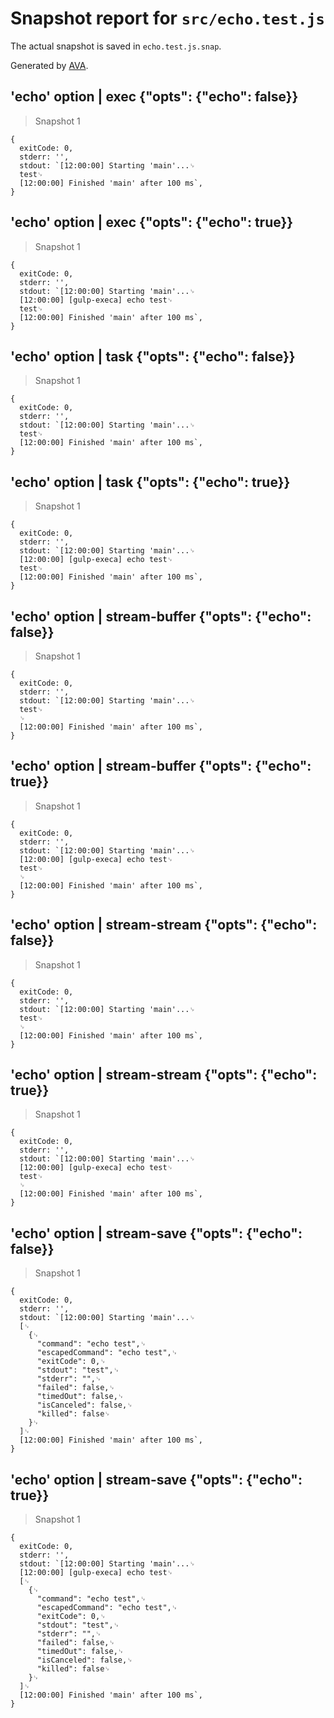 # Snapshot report for `src/echo.test.js`

The actual snapshot is saved in `echo.test.js.snap`.

Generated by [AVA](https://avajs.dev).

## 'echo' option | exec {"opts": {"echo": false}}

> Snapshot 1

    {
      exitCode: 0,
      stderr: '',
      stdout: `[12:00:00] Starting 'main'...␊
      test␊
      [12:00:00] Finished 'main' after 100 ms`,
    }

## 'echo' option | exec {"opts": {"echo": true}}

> Snapshot 1

    {
      exitCode: 0,
      stderr: '',
      stdout: `[12:00:00] Starting 'main'...␊
      [12:00:00] [gulp-execa] echo test␊
      test␊
      [12:00:00] Finished 'main' after 100 ms`,
    }

## 'echo' option | task {"opts": {"echo": false}}

> Snapshot 1

    {
      exitCode: 0,
      stderr: '',
      stdout: `[12:00:00] Starting 'main'...␊
      test␊
      [12:00:00] Finished 'main' after 100 ms`,
    }

## 'echo' option | task {"opts": {"echo": true}}

> Snapshot 1

    {
      exitCode: 0,
      stderr: '',
      stdout: `[12:00:00] Starting 'main'...␊
      [12:00:00] [gulp-execa] echo test␊
      test␊
      [12:00:00] Finished 'main' after 100 ms`,
    }

## 'echo' option | stream-buffer {"opts": {"echo": false}}

> Snapshot 1

    {
      exitCode: 0,
      stderr: '',
      stdout: `[12:00:00] Starting 'main'...␊
      test␊
      ␊
      [12:00:00] Finished 'main' after 100 ms`,
    }

## 'echo' option | stream-buffer {"opts": {"echo": true}}

> Snapshot 1

    {
      exitCode: 0,
      stderr: '',
      stdout: `[12:00:00] Starting 'main'...␊
      [12:00:00] [gulp-execa] echo test␊
      test␊
      ␊
      [12:00:00] Finished 'main' after 100 ms`,
    }

## 'echo' option | stream-stream {"opts": {"echo": false}}

> Snapshot 1

    {
      exitCode: 0,
      stderr: '',
      stdout: `[12:00:00] Starting 'main'...␊
      test␊
      ␊
      [12:00:00] Finished 'main' after 100 ms`,
    }

## 'echo' option | stream-stream {"opts": {"echo": true}}

> Snapshot 1

    {
      exitCode: 0,
      stderr: '',
      stdout: `[12:00:00] Starting 'main'...␊
      [12:00:00] [gulp-execa] echo test␊
      test␊
      ␊
      [12:00:00] Finished 'main' after 100 ms`,
    }

## 'echo' option | stream-save {"opts": {"echo": false}}

> Snapshot 1

    {
      exitCode: 0,
      stderr: '',
      stdout: `[12:00:00] Starting 'main'...␊
      [␊
        {␊
          "command": "echo test",␊
          "escapedCommand": "echo test",␊
          "exitCode": 0,␊
          "stdout": "test",␊
          "stderr": "",␊
          "failed": false,␊
          "timedOut": false,␊
          "isCanceled": false,␊
          "killed": false␊
        }␊
      ]␊
      [12:00:00] Finished 'main' after 100 ms`,
    }

## 'echo' option | stream-save {"opts": {"echo": true}}

> Snapshot 1

    {
      exitCode: 0,
      stderr: '',
      stdout: `[12:00:00] Starting 'main'...␊
      [12:00:00] [gulp-execa] echo test␊
      [␊
        {␊
          "command": "echo test",␊
          "escapedCommand": "echo test",␊
          "exitCode": 0,␊
          "stdout": "test",␊
          "stderr": "",␊
          "failed": false,␊
          "timedOut": false,␊
          "isCanceled": false,␊
          "killed": false␊
        }␊
      ]␊
      [12:00:00] Finished 'main' after 100 ms`,
    }
